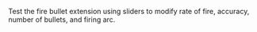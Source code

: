 Test the fire bullet extension using sliders to modify rate of fire, accuracy, number of bullets, and firing arc.